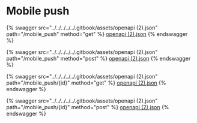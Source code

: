 # Mobile push

{% swagger src="../../../../../.gitbook/assets/openapi (2).json" path="/mobile_push" method="get" %}
[openapi (2).json](<../../../../../.gitbook/assets/openapi (2).json>)
{% endswagger %}

{% swagger src="../../../../../.gitbook/assets/openapi (2).json" path="/mobile_push" method="post" %}
[openapi (2).json](<../../../../../.gitbook/assets/openapi (2).json>)
{% endswagger %}

{% swagger src="../../../../../.gitbook/assets/openapi (2).json" path="/mobile_push/{id}" method="get" %}
[openapi (2).json](<../../../../../.gitbook/assets/openapi (2).json>)
{% endswagger %}

{% swagger src="../../../../../.gitbook/assets/openapi (2).json" path="/mobile_push/{id}" method="post" %}
[openapi (2).json](<../../../../../.gitbook/assets/openapi (2).json>)
{% endswagger %}
